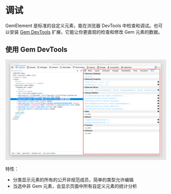 # 调试

GemElement 是标准的自定义元素，能在浏览器 DevTools 中检查和调试。也可以安装 [Gem DevTools](https://chrome.google.com/webstore/detail/gem-devtools/lgfpciakeemopebkmjajengljoakjfle) 扩展，它能让你更直观的检查和修改 Gem 元素的数据。

## 使用 Gem DevTools

![Gem DevTools](https://raw.githubusercontent.com/mantou132/gem/master/packages/gem-devtools/screenshot/firefox.jpg)

特性：

- 分类显示元素的所有的公开非规范成员，简单的类型允许编辑
- 当选中非 Gem 元素，会显示页面中所有自定义元素的统计分析

